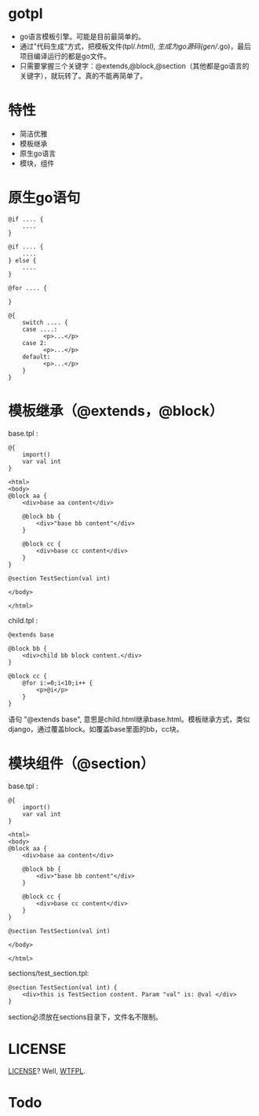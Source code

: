 # gotpl
* go语言模板引擎。可能是目前最简单的。
* 通过”代码生成“方式，把模板文件(tpl/*.html), 生成为go源码(gen/*.go)，最后项目编译运行的都是go文件。
* 只需要掌握三个关键字：@extends,@block,@section（其他都是go语言的关键字），就玩转了。真的不能再简单了。

# 特性
* 简洁优雅
* 模板继承
* 原生go语言
* 模块，组件

# 原生go语句

```
@if .... {
	....
}

@if .... {
	....
} else {
	....
}

@for .... {

}

@{
	switch .... {
	case ....:
	      <p>...</p>
	case 2:
	      <p>...</p>
	default:
	      <p>...</p>
	}
}
```

# 模板继承（@extends，@block）
base.tpl :
```
@{
    import()
    var val int
}

<html>
<body>
@block aa {
    <div>base aa content</div>

    @block bb {
        <div>"base bb content"</div>
    }

    @block cc {
        <div>base cc content</div>
    }
}

@section TestSection(val int)

</body>

</html>

```

child.tpl :

```
@extends base

@block bb {
    <div>child bb block content.</div>
}

@block cc {
    @for i:=0;i<10;i++ {
        <p>@i</p>
    }
}
```

语句 "@extends base", 意思是child.html继承base.html。模板继承方式，类似django，通过覆盖block。如覆盖base里面的bb，cc块。

# 模块组件（@section）
base.tpl :
```
@{
    import()
    var val int
}

<html>
<body>
@block aa {
    <div>base aa content</div>

    @block bb {
        <div>"base bb content"</div>
    }

    @block cc {
        <div>base cc content</div>
    }
}

@section TestSection(val int)

</body>

</html>

```

sections/test_section.tpl:
```
@section TestSection(val int) {
    <div>this is TestSection content. Param "val" is: @val </div>
}
```

section必须放在sections目录下，文件名不限制。

# LICENSE

[LICENSE](LICENSE)? Well, [WTFPL](http://www.wtfpl.net/about/).

# Todo

